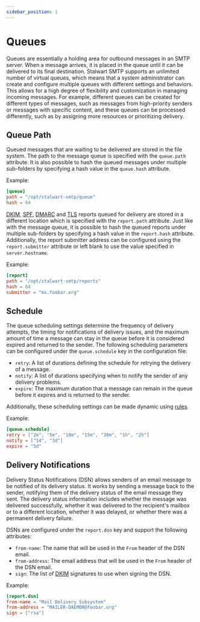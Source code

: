 ```yaml
---
sidebar_position: 1
---
```


# Queues

Queues are essentially a holding area for outbound messages in an SMTP server. When a message arrives, it is placed in the queue until it can be delivered to its final destination. Stalwart SMTP supports an unlimited number of virtual queues, which means that a system administrator can create and configure multiple queues with different settings and behaviors. This allows for a high degree of flexibility and customization in managing incoming messages. For example, different queues can be created for different types of messages, such as messages from high-priority senders or messages with specific content, and these queues can be processed differently, such as by assigning more resources or prioritizing delivery.

## Queue Path

Queued messages that are waiting to be delivered are stored in the file system. The path to the message queue is specified with the `queue.path` attribute. It is also possible to hash the queued messages under multiple sub-folders by specifying a hash value in the `queue.hash` attribute.

Example:

```toml
[queue]
path = "/opt/stalwart-smtp/queue"
hash = 64
```

[DKIM](/docs/smtp/authentication/dkim/overview), [SPF](/docs/smtp/authentication/spf), [DMARC](/docs/smtp/authentication/dmarc) and [TLS](/docs/smtp/outbound/tls) reports queued for delivery are stored in a different location which is specified with the `report.path` attribute. Just like with the message queue, it is possible to hash the queued reports under multiple sub-folders by specifying a hash value in the `report.hash` attribute. Additionally, the report submitter address can be configured using the `report.submitter` attribute or left blank to use the value specified in `server.hostname`.

Example:

```toml
[report]
path = "/opt/stalwart-smtp/reports"
hash = 64
submitter = "mx.foobar.org"
```

## Schedule

The queue scheduling settings determine the frequency of delivery attempts, the timing for notifications of delivery issues, and the maximum amount of time a message can stay in the queue before it is considered expired and returned to the sender. The following scheduling parameters can be configured under the `queue.schedule` key in the configuration file:

- `retry`: A list of durations defining the schedule for retrying the delivery of a message.
- `notify`: A list of durations specifying when to notify the sender of any delivery problems.
- `expire`: The maximum duration that a message can remain in the queue before it expires and is returned to the sender.

Additionally, these scheduling settings can be made dynamic using [rules](/docs/configuration/rules/syntax).

Example:

```toml
[queue.schedule]
retry = ["2m", "5m", "10m", "15m", "30m", "1h", "2h"]
notify = ["1d", "3d"]
expire = "5d"
```

## Delivery Notifications

Delivery Status Notifications (DSN) allows senders of an email message to be notified of its delivery status. It works by sending a message back to the sender, notifying them of the delivery status of the email message they sent. The delivery status information includes whether the message was delivered successfully, whether it was delivered to the recipient's mailbox or to a different location, whether it was delayed, or whether there was a permanent delivery failure. 

DSNs are configured under the `report.dsn` key and support the following attributes:

- `from-name`: The name that will be used in the `From` header of the DSN email.
- `from-address`: The email address that will be used in the `From` header of the DSN email.
- `sign`: The list of [DKIM](/docs/smtp/authentication/dkim/overview) signatures to use when signing the DSN.

Example:

```toml
[report.dsn]
from-name = "Mail Delivery Subsystem"
from-address = "MAILER-DAEMON@foobar.org"
sign = ["rsa"]
```


